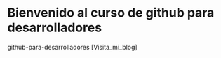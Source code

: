 # Bienvenido al curso de github para desarrolladores 

github-para-desarrolladores
[Visita_mi_blog]
